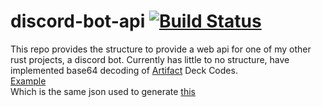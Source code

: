 # discord-bot-api [![Build Status](https://travis-ci.com/AlecGoncharow/disc-bot-api.svg?branch=master)](https://travis-ci.com/AlecGoncharow/disc-bot-api)
This repo provides the structure to provide a web api for one of my other rust projects, a discord bot. Currently has little to no structure, have implemented base64 decoding of [Artifact](https://www.playartifact.com/) Deck Codes.  
[Example](https://alec-bots-api.herokuapp.com/artifact/decks/decode/ADCJQQGNrgCCJFBGCC7AhAKBRoMCIwGBksKg0FBLQG7AQhPlRIebWVtZXMy)  
Which is the same json used to generate [this](https://www.playartifact.com/d/ADCJQQGNrgCCJFBGCC7AhAKBRoMCIwGBksKg0FBLQG7AQhPlRIebWVtZXMy)
